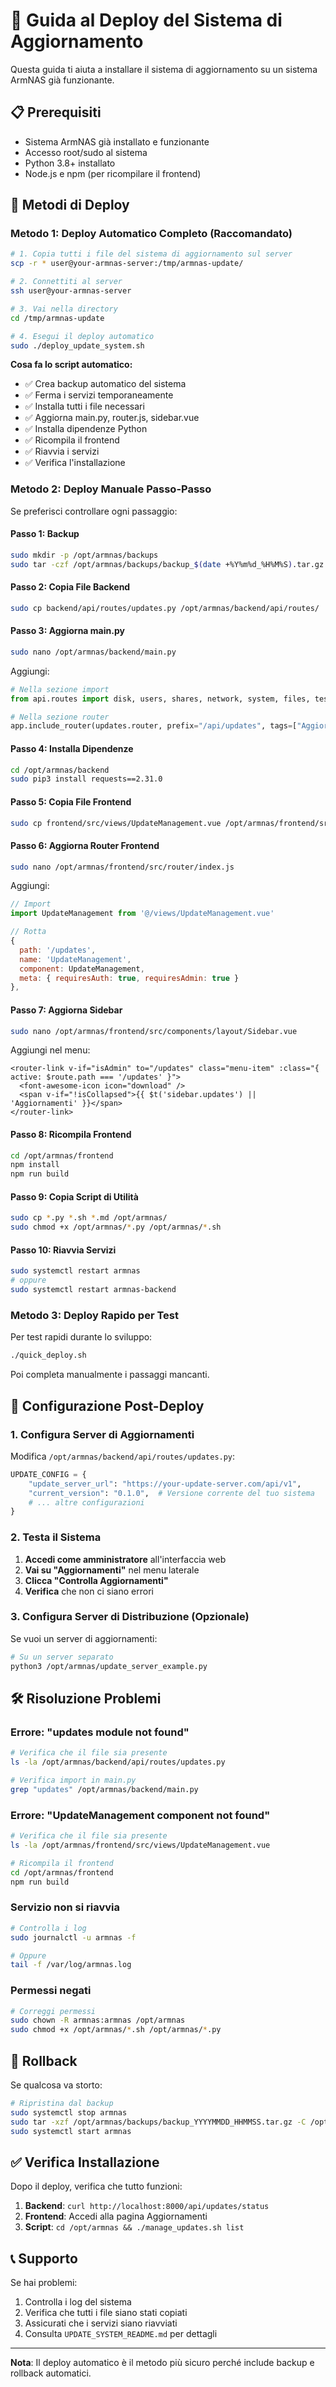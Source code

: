 # 🚀 Guida al Deploy del Sistema di Aggiornamento

Questa guida ti aiuta a installare il sistema di aggiornamento su un sistema ArmNAS già funzionante.

## 📋 Prerequisiti

- Sistema ArmNAS già installato e funzionante
- Accesso root/sudo al sistema
- Python 3.8+ installato
- Node.js e npm (per ricompilare il frontend)

## 🎯 Metodi di Deploy

### Metodo 1: Deploy Automatico Completo (Raccomandato)

```bash
# 1. Copia tutti i file del sistema di aggiornamento sul server
scp -r * user@your-armnas-server:/tmp/armnas-update/

# 2. Connettiti al server
ssh user@your-armnas-server

# 3. Vai nella directory
cd /tmp/armnas-update

# 4. Esegui il deploy automatico
sudo ./deploy_update_system.sh
```

**Cosa fa lo script automatico:**
- ✅ Crea backup automatico del sistema
- ✅ Ferma i servizi temporaneamente
- ✅ Installa tutti i file necessari
- ✅ Aggiorna main.py, router.js, sidebar.vue
- ✅ Installa dipendenze Python
- ✅ Ricompila il frontend
- ✅ Riavvia i servizi
- ✅ Verifica l'installazione

### Metodo 2: Deploy Manuale Passo-Passo

Se preferisci controllare ogni passaggio:

#### Passo 1: Backup
```bash
sudo mkdir -p /opt/armnas/backups
sudo tar -czf /opt/armnas/backups/backup_$(date +%Y%m%d_%H%M%S).tar.gz -C /opt armnas
```

#### Passo 2: Copia File Backend
```bash
sudo cp backend/api/routes/updates.py /opt/armnas/backend/api/routes/
```

#### Passo 3: Aggiorna main.py
```bash
sudo nano /opt/armnas/backend/main.py
```

Aggiungi:
```python
# Nella sezione import
from api.routes import disk, users, shares, network, system, files, test, service, auth, user_system, zfs, updates

# Nella sezione router
app.include_router(updates.router, prefix="/api/updates", tags=["Aggiornamenti"], dependencies=[Depends(get_current_admin)])
```

#### Passo 4: Installa Dipendenze
```bash
cd /opt/armnas/backend
sudo pip3 install requests==2.31.0
```

#### Passo 5: Copia File Frontend
```bash
sudo cp frontend/src/views/UpdateManagement.vue /opt/armnas/frontend/src/views/
```

#### Passo 6: Aggiorna Router Frontend
```bash
sudo nano /opt/armnas/frontend/src/router/index.js
```

Aggiungi:
```javascript
// Import
import UpdateManagement from '@/views/UpdateManagement.vue'

// Rotta
{
  path: '/updates',
  name: 'UpdateManagement',
  component: UpdateManagement,
  meta: { requiresAuth: true, requiresAdmin: true }
},
```

#### Passo 7: Aggiorna Sidebar
```bash
sudo nano /opt/armnas/frontend/src/components/layout/Sidebar.vue
```

Aggiungi nel menu:
```vue
<router-link v-if="isAdmin" to="/updates" class="menu-item" :class="{ active: $route.path === '/updates' }">
  <font-awesome-icon icon="download" />
  <span v-if="!isCollapsed">{{ $t('sidebar.updates') || 'Aggiornamenti' }}</span>
</router-link>
```

#### Passo 8: Ricompila Frontend
```bash
cd /opt/armnas/frontend
npm install
npm run build
```

#### Passo 9: Copia Script di Utilità
```bash
sudo cp *.py *.sh *.md /opt/armnas/
sudo chmod +x /opt/armnas/*.py /opt/armnas/*.sh
```

#### Passo 10: Riavvia Servizi
```bash
sudo systemctl restart armnas
# oppure
sudo systemctl restart armnas-backend
```

### Metodo 3: Deploy Rapido per Test

Per test rapidi durante lo sviluppo:

```bash
./quick_deploy.sh
```

Poi completa manualmente i passaggi mancanti.

## 🔧 Configurazione Post-Deploy

### 1. Configura Server di Aggiornamenti

Modifica `/opt/armnas/backend/api/routes/updates.py`:

```python
UPDATE_CONFIG = {
    "update_server_url": "https://your-update-server.com/api/v1",
    "current_version": "0.1.0",  # Versione corrente del tuo sistema
    # ... altre configurazioni
}
```

### 2. Testa il Sistema

1. **Accedi come amministratore** all'interfaccia web
2. **Vai su "Aggiornamenti"** nel menu laterale
3. **Clicca "Controlla Aggiornamenti"**
4. **Verifica** che non ci siano errori

### 3. Configura Server di Distribuzione (Opzionale)

Se vuoi un server di aggiornamenti:

```bash
# Su un server separato
python3 /opt/armnas/update_server_example.py
```

## 🛠️ Risoluzione Problemi

### Errore: "updates module not found"

```bash
# Verifica che il file sia presente
ls -la /opt/armnas/backend/api/routes/updates.py

# Verifica import in main.py
grep "updates" /opt/armnas/backend/main.py
```

### Errore: "UpdateManagement component not found"

```bash
# Verifica che il file sia presente
ls -la /opt/armnas/frontend/src/views/UpdateManagement.vue

# Ricompila il frontend
cd /opt/armnas/frontend
npm run build
```

### Servizio non si riavvia

```bash
# Controlla i log
sudo journalctl -u armnas -f

# Oppure
tail -f /var/log/armnas.log
```

### Permessi negati

```bash
# Correggi permessi
sudo chown -R armnas:armnas /opt/armnas
sudo chmod +x /opt/armnas/*.sh /opt/armnas/*.py
```

## 🔄 Rollback

Se qualcosa va storto:

```bash
# Ripristina dal backup
sudo systemctl stop armnas
sudo tar -xzf /opt/armnas/backups/backup_YYYYMMDD_HHMMSS.tar.gz -C /opt
sudo systemctl start armnas
```

## ✅ Verifica Installazione

Dopo il deploy, verifica che tutto funzioni:

1. **Backend**: `curl http://localhost:8000/api/updates/status`
2. **Frontend**: Accedi alla pagina Aggiornamenti
3. **Script**: `cd /opt/armnas && ./manage_updates.sh list`

## 📞 Supporto

Se hai problemi:

1. Controlla i log del sistema
2. Verifica che tutti i file siano stati copiati
3. Assicurati che i servizi siano riavviati
4. Consulta `UPDATE_SYSTEM_README.md` per dettagli

---

**Nota**: Il deploy automatico è il metodo più sicuro perché include backup e rollback automatici.